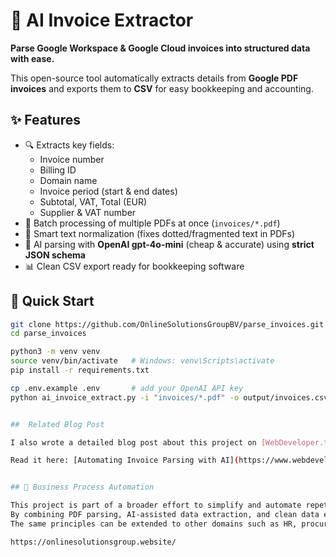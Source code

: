 # 📑 AI Invoice Extractor

**Parse Google Workspace & Google Cloud invoices into structured data with ease.**

This open-source tool automatically extracts details from **Google PDF invoices** and exports them to **CSV** for easy bookkeeping and accounting.

## ✨ Features
- 🔍 Extracts key fields:
  - Invoice number  
  - Billing ID  
  - Domain name  
  - Invoice period (start & end dates)  
  - Subtotal, VAT, Total (EUR)  
  - Supplier & VAT number  
- 📂 Batch processing of multiple PDFs at once (`invoices/*.pdf`)  
- 🧹 Smart text normalization (fixes dotted/fragmented text in PDFs)  
- 🤖 AI parsing with **OpenAI gpt-4o-mini** (cheap & accurate) using **strict JSON schema**  
- 📊 Clean CSV export ready for bookkeeping software  

## 🚀 Quick Start

```bash
git clone https://github.com/OnlineSolutionsGroupBV/parse_invoices.git
cd parse_invoices

python3 -m venv venv
source venv/bin/activate   # Windows: venv\Scripts\activate
pip install -r requirements.txt

cp .env.example .env       # add your OpenAI API key
python ai_invoice_extract.py -i "invoices/*.pdf" -o output/invoices.csv


##  Related Blog Post

I also wrote a detailed blog post about this project on [WebDeveloper.today](https://www.webdeveloper.today/2025/08/automating-invoice-parsing-with-ai.html). It covers the concept, the challenges of parsing real-world invoices, and how this tool brings together PDF text normalization, AI-powered parsing (via a cost-efficient OpenAI model), and CSV output into a streamlined bookkeeping workflow.

Read it here: [Automating Invoice Parsing with AI](https://www.webdeveloper.today/2025/08/automating-invoice-parsing-with-ai.html)


## 🔄 Business Process Automation

This project is part of a broader effort to simplify and automate repetitive business processes.  
By combining PDF parsing, AI-assisted data extraction, and clean data export, manual bookkeeping tasks are transformed into automated workflows.  
The same principles can be extended to other domains such as HR, procurement, and CRM — freeing teams from low-value admin work and letting them focus on growth and innovation.

https://onlinesolutionsgroup.website/
